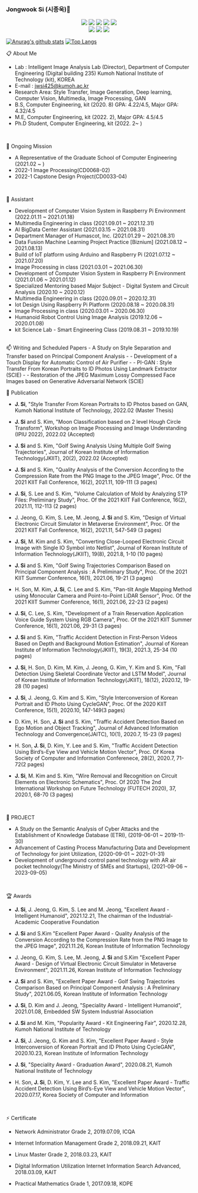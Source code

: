 ### Jongwook Si (시종욱)👋 

 <p align="center">
  <img src="https://img.shields.io/badge/Python-3766AB?style=flat-square&logo=Python&logoColor=white"/></a>
  <img src="https://img.shields.io/badge/Java-7396?style=flat-square&logo=Java&logoColor=white"/></a>
  <img src="https://img.shields.io/badge/C-A8B9CC?style=flat-square&logo=C&logoColor=white"/></a>
  <img src="https://img.shields.io/badge/C++-1C509C?style=flat-square&logo=C%2B%2B&&logoColor=white"/></a>
  <img src="https://img.shields.io/badge/RoboBasic(VBA)-3AB2D8?style=flat-square&logo=Probot&logoColor=white"/></a>

  </br>
  <img src="https://img.shields.io/badge/Raspberry Pi-A22846?style=flat-square&logo=RaspberryPi&logoColor=white"/></a>
  <img src="https://img.shields.io/badge/Arduino-979D?style=flat-square&logo=Arduino&logoColor=white"/></a>
  <img src="https://img.shields.io/badge/Tensorflow-FF6F00?style=flat-square&logo=Tensorflow&logoColor=white"/></a>
 </p>

[![Anurag's github stats](https://github-readme-stats.vercel.app/api?username=jongwooksi&show_icons=true&theme={theme})](https://github.com/jongwooksi/github-readme-stats)
[![Top Langs](https://github-readme-stats.vercel.app/api/top-langs/?username=jongwooksi&layout=compact)](https://github.com/anuraghazra/github-readme-stats)

<!--
**jongwooksi/jongwooksi** is a ✨ _special_ ✨ repository because its `README.md` (this file) appears on your GitHub profile.

Here are some ideas to get you started:

- 🔭 I’m currently working on ...
- 🌱 I’m currently learning ...
- 👯 I’m looking to collaborate on ...
- 🤔 I’m looking for help with ...
- 💬 Ask me about ...
- 📫 How to reach me: ...
- 😄 Pronouns: ...
- ⚡ Fun fact: ...
-->

:clipboard: About Me
- Lab : Intelligent Image Analysis Lab (Director), Department of Computer Engineering (Digital building 235) Kumoh National Institute of Technology (kit), KOREA
- E-mail : jwsi425@kumoh.ac.kr
- Research Area: Style Transfer, Image Generation, Deep learning, Computer Vision, Multimedia, Image Processing, GAN
- B.S, Computer Engineering, kit (2020. 8) GPA: 4.22/4.5, Major GPA: 4.32/4.5
- M.E, Computer Engineering, kit (2022. 2), Major GPA: 4.5/4.5
- Ph.D Student, Computer Engineering, kit (2022. 2~ )
 </br>
 
🌱 Ongoing Mission
- A Representative of the Graduate School of Computer Engineering (2021.02 ~ )
- 2022-1 Image Processing(CD0068-02)
- 2022-1 Capstone Design Project(CD0033-04)

</br>

:running: Assistant
- Development of Computer Vision System in Raspberry Pi Environment (2022.01.11 ~ 2021.01.18)
- Multimedia Engineering in class (2021.09.01 ~ 2021.12.31)
- AI BigData Center Assistant (2021.03.15 ~ 2021.08.31)
- Department Manager of Humascot, Inc. (2021.01.29 ~ 2021.08.31)
- Data Fusion Machine Learning Project Practice [Biznium] (2021.08.12 ~ 2021.08.13)
- Build of IoT platform using Arduino and Raspberry Pi (2021.07.12 ~ 2021.07.20)
- Image Processing in class (2021.03.01 ~ 2021.06.30)
- Development of Computer Vision System in Raspberry Pi Environment (2021.01.06 ~ 2021.01.12)
- Specialized Mentoring based Major Subject - Digital System and Circuit Analysis (2020.10 ~ 2020.12)
- Multimedia Engineering in class (2020.09.01 ~ 2020.12.31)
- Iot Design Using Raspberry Pi Platform (2020.08.18 ~ 2020.08.31)
- Image Processing in class (2020.03.01 ~ 2020.06.30)
- Humanoid Robot Control Using Image Analysis (2019.12.06 ~ 2020.01.08)
- kit Science Lab - Smart Engineering Class (2019.08.31 ~ 2019.10.19)

</br>
📫 Writing and Scheduled Papers
- A Study on Style Separation and Transfer based on Principal Component Analysis
- 
- Development of a Touch Display for Automatic Control of Air Purifier
- 
- PI-GAN : Style Transfer From Korean Portraits to ID Photos Using Landmark Extractor (SCIE)
- 
- Restoration of the JPEG Maximum Lossy Compressed Face Images based on Generative Adversarial Network (SCIE)


:book: Publication
- **J. Si**, "Style Transfer From Korean Portraits to ID Photos based on GAN, Kumoh National Institute of Technology, 2022.02 (Master Thesis)

- **J. Si** and S. Kim, "Moon Classification based on 2 level Hough Circle Transform", Workshop on Image Processing and Image Understanding (IPIU 2022), 2022.02 (Accepted)

- **J. Si** and S. Kim, "Golf Swing Analysis Using Multiple Golf Swing Trajectories", Journal of Korean Institute of Information Technology(JKIIT), 20(2), 2022.02 (Accepted)

- **J. Si** and S. Kim, "Quality Analysis of the Conversion According to the Compression Rate from the PNG Image to the JPEG Image", Proc. Of the 2021 KIIT Fall Conference, 16(2), 2021.11, 109-111 (3 pages)

- **J. Si**, S. Lee and S. Kim, "Volume Calculation of Mold by Analyzing STP Files: Preliminary Study", Proc. Of the 2021 KIIT Fall Conference, 16(2), 2021.11, 112-113 (2 pages)

- J. Jeong, G. Kim, S. Lee, M. Jeong, **J. Si** and S. Kim, "Design of Virtual Electronic Circuit Simulator in Metaverse Environment", Proc. Of the 2021 KIIT Fall Conference, 16(2), 2021.11, 547-549 (3 pages)

- **J. Si**, M. Kim and S. Kim, "Converting Close-Looped Electronic Circuit Image with Single IO Symbol into Netlist", Journal of Korean Institute of Information Technology(JKIIT), 19(8), 2021.8, 1-10 (10 pages)

- **J. Si** and S. Kim, "Golf Swing Trajectories Comparison Based on Principal Component Analysis : A Preliminary Study", Proc. Of the 2021 KIIT Summer Conference, 16(1), 2021.06, 19-21 (3 pages)

- H. Son, M. Kim, **J. Si**, C. Lee and S. Kim, "Pan-tilt Angle Mapping Method using Monocular Camera and Point-to-Point LiDAR Sensor", Proc. Of the 2021 KIIT Summer Conference, 16(1), 2021.06, 22-23 (2 pages)

- **J. Si**, C. Lee, S. Kim, "Development of a Train Reservation Application Voice Guide System Using RGB Camera", Proc. Of the 2021 KIIT Summer Conference, 16(1), 2021.06, 29-31 (3 pages)

- **J. Si** and S. Kim, "Traffic Accident Detection in First-Person Videos Based on Depth and Background Motion Estimation", Journal of Korean Institute of Information Technology(JKIIT), 19(3), 2021.3, 25-34 (10 pages)

- **J. Si**, H. Son, D. Kim, M. Kim, J. Jeong, G. Kim, Y. Kim and S. Kim, "Fall Detection Using Skeletal Coordinate Vector and LSTM Model", Journal of Korean Institute of Information Technology(JKIIT), 18(12), 2020.12, 19-28 (10 pages)

- **J. Si**, J. Jeong, G. Kim and S. Kim, "Style Interconversion of Korean Portrait and ID Photo Using CycleGAN", Proc. Of the 2020 KIIT Conference, 15(1), 2020.10, 147-149(3 pages)

- D. Kim, H. Son, **J. Si** and S. Kim, "Traffic Accident Detection Based on Ego Motion and Object Tracking", Journal of Advanced Information Technology and Convergence(JAITC), 10(1), 2020.7, 15-23 (9 pages)

- H. Son, **J. Si**, D. Kim, Y. Lee and S. Kim, "Traffic Accident Detection Using Bird’s-Eye View and Vehicle Motion Vector", Proc. Of Korea Society of Computer and Information Conferenece, 28(2), 2020.7, 71-72(2 pages)

- **J. Si**, M. Kim and S. Kim, "Wire Removal and Recognition on Circuit Elements on Electronic Schematics", Proc. Of 2020 The 2nd International Workshop on Future Technology (FUTECH 2020), 37, 2020.1, 68-70 (3 pages)

</br>

:two_men_holding_hands: PROJECT
- A Study on the Semantic Analysis of Cyber Attacks and the Establishment of Knowledge Database (ETRI), (2019-06-01 ~ 2019-11-30)
- Advancement of Casting Process Manufacturing Data and Development of Technology for joint Utilization, (2020-09-01 ~ 2021-01-31)
- Development of underground control panel technology with AR air pocket technology(The Ministry of SMEs and Startups), (2021-09-06 ~ 2023-09-05)

</br>

:trophy: Awards
- **J. Si**, J. Jeong, G. Kim, S. Lee and M. Jeong, "Excellent Award - Intelligent Humanoid", 2021.12.21, The chairman of the Industrial-Academic Cooperative Foundation

- **J. Si** and S.Kim "Excellent Paper Award - Quality Analysis of the Conversion According to the Compression Rate from the PNG Image to the JPEG Image", 2021.11.26, Korean Institute of Information Technology

-  J. Jeong, G. Kim, S. Lee, M. Jeong, **J. Si** and S.Kim "Excellent Paper Award - Design of Virtual Electronic Circuit Simulator in Metaverse Environment", 2021.11.26, Korean Institute of Information Technology

- **J. Si** and S. Kim, "Excellent Paper Award - Golf Swing Trajectories Comparison Based on Principal Component Analysis : A Preliminary Study", 2021.06.05, Korean Institute of Information Technology

- **J. Si**, D. Kim and J. Jeong, "Speciality Award - Intelligent Humanoid", 2021.01.08, Embedded SW System Industrial Association

- **J. Si** and M. Kim, "Popularity Award - Kit Engineering Fair", 2020.12.28, Kumoh National Institute of Technology

- **J. Si**, J. Jeong, G. Kim and S. Kim, "Excellent Paper Award - Style Interconversion of Korean Portrait and ID Photo Using CycleGAN", 2020.10.23, Korean Institute of Information Technology

- **J. Si**, "Speciality Award - Graduation Award", 2020.08.21, Kumoh National Institute of Technology

- H. Son, **J. Si**, D. Kim, Y. Lee and S. Kim, "Excellent Paper Award - Traffic Accident Detection Using Bird’s-Eye View and Vehicle Motion Vector", 2020.07.17, Korea Society of Computer and Information

</br>

⚡ Certificate
- Network Administrator Grade 2, 2019.07.09, ICQA

- Internet Information Management Grade 2, 2018.09.21, KAIT

- Linux Master Grade 2, 2018.03.23, KAIT

- Digital Information Utilization Internet Information Search Advanced, 2018.03.09, KAIT

- Practical Mathematics Grade 1, 2017.09.18, KOPE
